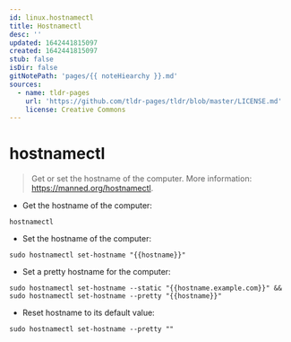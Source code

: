 ```yaml
---
id: linux.hostnamectl
title: Hostnamectl
desc: ''
updated: 1642441815097
created: 1642441815097
stub: false
isDir: false
gitNotePath: 'pages/{{ noteHiearchy }}.md'
sources:
  - name: tldr-pages
    url: 'https://github.com/tldr-pages/tldr/blob/master/LICENSE.md'
    license: Creative Commons
---
```

# hostnamectl

> Get or set the hostname of the computer.
> More information: <https://manned.org/hostnamectl>.

- Get the hostname of the computer:

`hostnamectl`

- Set the hostname of the computer:

`sudo hostnamectl set-hostname "{{hostname}}"`

- Set a pretty hostname for the computer:

`sudo hostnamectl set-hostname --static "{{hostname.example.com}}" && sudo hostnamectl set-hostname --pretty "{{hostname}}"`

- Reset hostname to its default value:

`sudo hostnamectl set-hostname --pretty ""`

